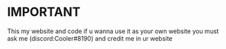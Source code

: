 # IMPORTANT
This my website and code if u wanna use it as your own website you must ask me (discord:Cooler#8190) and credit me in ur website